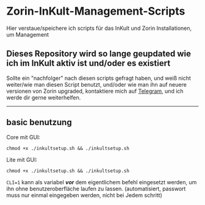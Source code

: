 # Zorin-InKult-Management-Scripts
Hier verstaue/speichere ich scripts für das InKult und Zorin Installationen, um Management 

## Dieses Repository wird so lange geupdated wie ich im InKult aktiv ist und/oder es existiert
Sollte ein "nachfolger" nach diesen scripts gefragt haben, und weiß nicht weiter/wie man diesen Script benutzt, und/oder wie man ihn auf neuere versionen von Zorin upgraded, kontaktiere mich auf [Telegram](https://telegram.dog/HowToRush), und ich werde dir gerne weiterhelfen.

---

## basic benutzung
Core mit GUI:
```
chmod +x ./inkultsetup.sh && ./inkultsetup.sh
```

Lite mit GUI:
```
chmod +x ./inkultsetup.sh && ./inkultsetup.sh
```

`CLI=1` kann als variabel ***vor*** dem eigentlichem befehl eingesetzt werden, um ihn ohne benutzeroberfläche laufen zu lassen. (automatisiert, passwort muss nur einmal eingegeben werden, nicht bei Jedem schritt)

